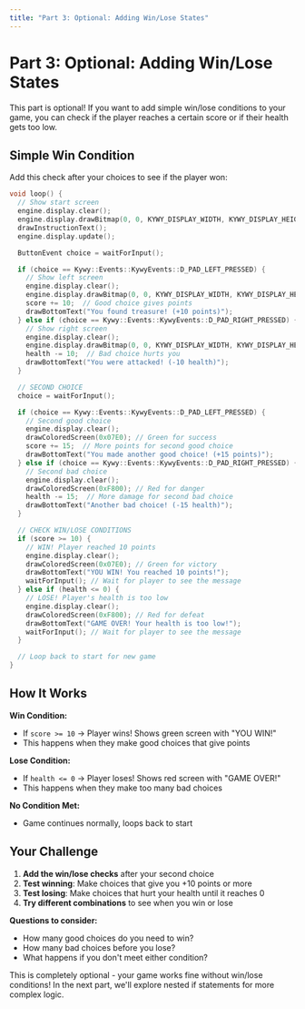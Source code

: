 ```yaml
---
title: "Part 3: Optional: Adding Win/Lose States"
---
```


<!--
SPDX-FileCopyrightText: 2025 KOINSLOT, Inc.

SPDX-License-Identifier: GPL-3.0-or-later
-->

# Part 3: Optional: Adding Win/Lose States

This part is optional! If you want to add simple win/lose conditions to your game, you can check if the player reaches a certain score or if their health gets too low.

## Simple Win Condition

Add this check after your choices to see if the player won:

```cpp
void loop() {
  // Show start screen
  engine.display.clear();
  engine.display.drawBitmap(0, 0, KYWY_DISPLAY_WIDTH, KYWY_DISPLAY_HEIGHT, startScreen);
  drawInstructionText();
  engine.display.update();

  ButtonEvent choice = waitForInput();

  if (choice == Kywy::Events::KywyEvents::D_PAD_LEFT_PRESSED) {
    // Show left screen
    engine.display.clear();
    engine.display.drawBitmap(0, 0, KYWY_DISPLAY_WIDTH, KYWY_DISPLAY_HEIGHT, leftScreen);
    score += 10;  // Good choice gives points
    drawBottomText("You found treasure! (+10 points)");
  } else if (choice == Kywy::Events::KywyEvents::D_PAD_RIGHT_PRESSED) {
    // Show right screen
    engine.display.clear();
    engine.display.drawBitmap(0, 0, KYWY_DISPLAY_WIDTH, KYWY_DISPLAY_HEIGHT, rightScreen);
    health -= 10;  // Bad choice hurts you
    drawBottomText("You were attacked! (-10 health)");
  }

  // SECOND CHOICE
  choice = waitForInput();

  if (choice == Kywy::Events::KywyEvents::D_PAD_LEFT_PRESSED) {
    // Second good choice
    engine.display.clear();
    drawColoredScreen(0x07E0); // Green for success
    score += 15;  // More points for second good choice
    drawBottomText("You made another good choice! (+15 points)");
  } else if (choice == Kywy::Events::KywyEvents::D_PAD_RIGHT_PRESSED) {
    // Second bad choice
    engine.display.clear();
    drawColoredScreen(0xF800); // Red for danger
    health -= 15;  // More damage for second bad choice
    drawBottomText("Another bad choice! (-15 health)");
  }

  // CHECK WIN/LOSE CONDITIONS
  if (score >= 10) {
    // WIN! Player reached 10 points
    engine.display.clear();
    drawColoredScreen(0x07E0); // Green for victory
    drawBottomText("YOU WIN! You reached 10 points!");
    waitForInput(); // Wait for player to see the message
  } else if (health <= 0) {
    // LOSE! Player's health is too low
    engine.display.clear();
    drawColoredScreen(0xF800); // Red for defeat
    drawBottomText("GAME OVER! Your health is too low!");
    waitForInput(); // Wait for player to see the message
  }

  // Loop back to start for new game
}
```

## How It Works

**Win Condition:**
- If `score >= 10` → Player wins! Shows green screen with "YOU WIN!"
- This happens when they make good choices that give points

**Lose Condition:**
- If `health <= 0` → Player loses! Shows red screen with "GAME OVER!"
- This happens when they make too many bad choices

**No Condition Met:**
- Game continues normally, loops back to start

## Your Challenge

1. **Add the win/lose checks** after your second choice
2. **Test winning**: Make choices that give you +10 points or more
3. **Test losing**: Make choices that hurt your health until it reaches 0
4. **Try different combinations** to see when you win or lose

**Questions to consider:**
- How many good choices do you need to win?
- How many bad choices before you lose?
- What happens if you don't meet either condition?

This is completely optional - your game works fine without win/lose conditions! In the next part, we'll explore nested if statements for more complex logic.
